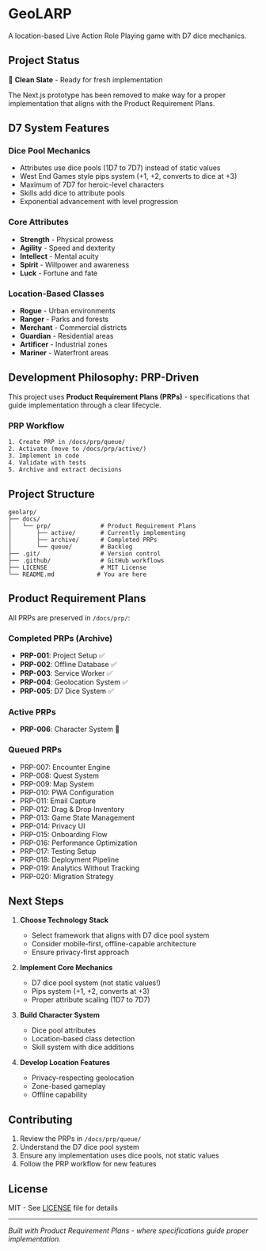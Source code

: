 # GeoLARP

A location-based Live Action Role Playing game with D7 dice mechanics.

## Project Status

🧹 **Clean Slate** - Ready for fresh implementation

The Next.js prototype has been removed to make way for a proper implementation that aligns with the Product Requirement Plans.

## D7 System Features

### Dice Pool Mechanics
- Attributes use dice pools (1D7 to 7D7) instead of static values
- West End Games style pips system (+1, +2, converts to dice at +3)
- Maximum of 7D7 for heroic-level characters
- Skills add dice to attribute pools
- Exponential advancement with level progression

### Core Attributes
- **Strength** - Physical prowess
- **Agility** - Speed and dexterity  
- **Intellect** - Mental acuity
- **Spirit** - Willpower and awareness
- **Luck** - Fortune and fate

### Location-Based Classes
- **Rogue** - Urban environments
- **Ranger** - Parks and forests
- **Merchant** - Commercial districts
- **Guardian** - Residential areas
- **Artificer** - Industrial zones
- **Mariner** - Waterfront areas

## Development Philosophy: PRP-Driven

This project uses **Product Requirement Plans (PRPs)** - specifications that guide implementation through a clear lifecycle.

### PRP Workflow
```
1. Create PRP in /docs/prp/queue/
2. Activate (move to /docs/prp/active/)
3. Implement in code
4. Validate with tests
5. Archive and extract decisions
```

## Project Structure

```
geolarp/
├── docs/
│   └── prp/              # Product Requirement Plans
│       ├── active/       # Currently implementing
│       ├── archive/      # Completed PRPs
│       └── queue/        # Backlog
├── .git/                 # Version control
├── .github/              # GitHub workflows
├── LICENSE               # MIT License
└── README.md            # You are here
```

## Product Requirement Plans

All PRPs are preserved in `/docs/prp/`:

### Completed PRPs (Archive)
- **PRP-001**: Project Setup ✅
- **PRP-002**: Offline Database ✅
- **PRP-003**: Service Worker ✅
- **PRP-004**: Geolocation System ✅
- **PRP-005**: D7 Dice System ✅

### Active PRPs
- **PRP-006**: Character System 🚧

### Queued PRPs
- PRP-007: Encounter Engine
- PRP-008: Quest System
- PRP-009: Map System
- PRP-010: PWA Configuration
- PRP-011: Email Capture
- PRP-012: Drag & Drop Inventory
- PRP-013: Game State Management
- PRP-014: Privacy UI
- PRP-015: Onboarding Flow
- PRP-016: Performance Optimization
- PRP-017: Testing Setup
- PRP-018: Deployment Pipeline
- PRP-019: Analytics Without Tracking
- PRP-020: Migration Strategy

## Next Steps

1. **Choose Technology Stack**
   - Select framework that aligns with D7 dice pool system
   - Consider mobile-first, offline-capable architecture
   - Ensure privacy-first approach

2. **Implement Core Mechanics**
   - D7 dice pool system (not static values!)
   - Pips system (+1, +2, converts at +3)
   - Proper attribute scaling (1D7 to 7D7)

3. **Build Character System**
   - Dice pool attributes
   - Location-based class detection
   - Skill system with dice additions

4. **Develop Location Features**
   - Privacy-respecting geolocation
   - Zone-based gameplay
   - Offline capability

## Contributing

1. Review the PRPs in `/docs/prp/queue/`
2. Understand the D7 dice pool system
3. Ensure any implementation uses dice pools, not static values
4. Follow the PRP workflow for new features

## License

MIT - See [LICENSE](LICENSE) file for details

---

*Built with Product Requirement Plans - where specifications guide proper implementation.*